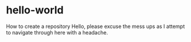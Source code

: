 # hello-world
How to create a repository
Hello, please excuse the mess ups as I attempt to navigate through here with a headache.
